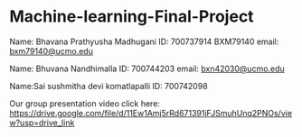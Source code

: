 # Machine-learning-Final-Project

Name: Bhavana Prathyusha Madhugani
ID: 700737914
BXM79140
email: bxm79140@ucmo.edu

Name: Bhuvana Nandhimalla
ID: 700744203
email: bxn42030@ucmo.edu

Name:Sai sushmitha devi komatlapalli
ID: 700742098

Our group presentation video click here: 
https://drive.google.com/file/d/11Ew1Amj5rRd671391jFJSmuhUnq2PNOs/view?usp=drive_link
